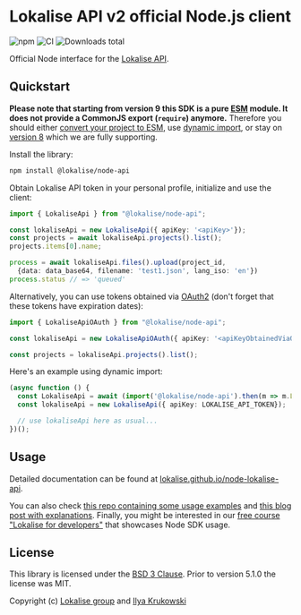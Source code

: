 # Lokalise API v2 official Node.js client

![npm](https://img.shields.io/npm/v/@lokalise/node-api)
![CI](https://github.com/lokalise/node-lokalise-api/actions/workflows/ci.yml/badge.svg)
![Downloads total](https://img.shields.io/npm/dt/@lokalise/node-api)

Official Node interface for the [Lokalise API](https://app.lokalise.com/api2docs/curl/#resource-getting-started).

## Quickstart

**Please note that starting from version 9 this SDK is a pure [ESM](https://developer.mozilla.org/en-US/docs/Web/JavaScript/Guide/Modules) module. It does not provide a CommonJS export (`require`) anymore.** Therefore you should either [convert your project to ESM](https://gist.github.com/sindresorhus/a39789f98801d908bbc7ff3ecc99d99c), use [dynamic import](https://v8.dev/features/dynamic-import), or stay on [version 8](https://github.com/lokalise/node-lokalise-api/tree/v8) which we are fully supporting.

Install the library:

```bash
npm install @lokalise/node-api
```

Obtain Lokalise API token in your personal profile, initialize and use the client:

```ts
import { LokaliseApi } from "@lokalise/node-api";

const lokaliseApi = new LokaliseApi({ apiKey: '<apiKey>'});
const projects = await lokaliseApi.projects().list();
projects.items[0].name;

process = await lokaliseApi.files().upload(project_id,
  {data: data_base64, filename: 'test1.json', lang_iso: 'en'})
process.status // => 'queued'
```

Alternatively, you can use tokens obtained via [OAuth2](https://lokalise.github.io/node-lokalise-api/additional_info/oauth2_flow) (don't forget that these tokens have expiration dates):

```ts
import { LokaliseApiOAuth } from "@lokalise/node-api";

const lokaliseApi = new LokaliseApiOAuth({ apiKey: '<apiKeyObtainedViaOauth2>' });

const projects = lokaliseApi.projects().list();
```

Here's an example using dynamic import:

```ts
(async function () {
  const LokaliseApi = await (import('@lokalise/node-api').then(m => m.LokaliseApi));
  const lokaliseApi = new LokaliseApi({ apiKey: LOKALISE_API_TOKEN});

  // use lokaliseApi here as usual...
})();
```

## Usage

Detailed documentation can be found at [lokalise.github.io/node-lokalise-api](https://lokalise.github.io/node-lokalise-api/).

You can also check [this repo containing some usage examples](https://github.com/bodrovis-learning/Lokalise-APIv2-Samples) and [this blog post with explanations](https://lokalise.com/blog/lokalise-apiv2-in-practice). Finally, you might be interested in our [free course "Lokalise for developers"](https://academy.lokalise.com/course/lokalise-for-developers) that showcases Node SDK usage.

## License

This library is licensed under the [BSD 3 Clause](https://github.com/lokalise/node-lokalise-api/blob/master/LICENSE). Prior to version 5.1.0 the license was MIT.

Copyright (c) [Lokalise group](http://lokalise.com) and [Ilya Krukowski](http://bodrovis.tech)
